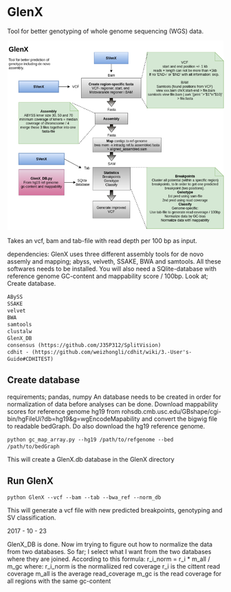 # GlenX
Tool for better genotyping of whole genome sequencing (WGS) data. 

![alt text](https://github.com/vborjesson/GlenX/blob/master/Glen.png)

Takes an vcf, bam and tab-file with read depth per 100 bp as input. 

dependencies: 
	GlenX uses three different assembly tools for de novo assemly and mapping; abyss, velveth, SSAKE, BWA and samtools. All these softwares needs to be installed. 
	You will also need a SQlite-database with reference genome GC-content and mappability score / 100bp. Look at; Create database. 
```
ABySS
SSAKE
velvet
BWA
samtools
clustalw
GlenX_DB
consensus (https://github.com/J35P312/SplitVision) 
cdhit - (https://github.com/weizhongli/cdhit/wiki/3.-User's-Guide#CDHITEST)
```

## Create database
requirements; pandas, numpy
An database needs to be created in order for normalization of data before analyses can be done. Download mappability scores for reference genome hg19 from rohsdb.cmb.usc.edu/GBshape/cgi-bin/hgFileUi?db=hg19&g=wgEncodeMapability and convert the bigwig file to readable bedGraph. Do also download the hg19 reference genome. 

```
python gc_map_array.py --hg19 /path/to/refgenome --bed /path/to/bedGraph
```
This will create a GlenX.db database in the GlenX directory

## Run GlenX
```
python GlenX --vcf --bam --tab --bwa_ref --norm_db
```
This will generate a vcf file with new predicted breakpoints, genotyping and SV classification. 

2017 - 10 - 23

GlenX_DB is done. 
Now im trying to figure out how to normalize the data from two databases. So far; I select what I want from the two databases where they are joined. 
According to this formula: 
	r_i_norm = r_i * m_all / m_gc 
	where:
	r_i_norm is the normaliized red coverage
	r_i is the cittent read coverage
	m_all is the average read_coverage
	m_gc is the read coverage for all regions with the same gc-content



